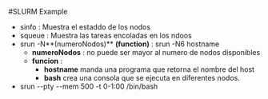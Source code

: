#SLURM Example

+ sinfo : Muestra el estaddo de los nodos 
+ squeue : Muestra las tareas encoladas en los ndoos
+ srun -N**(numeroNodos)** **(function)** : srun -N6 hostname
    - **numeroNodos** : no puede ser mayor al numero de nodos disponibles
    - **funcion** : 
        - **hostname** manda una programa que retorna el nombre del host
        - **bash** crea una consola que se ejecuta en diferentes nodos.
+ srun --pty --mem 500 -t 0-1:00 /bin/bash 
